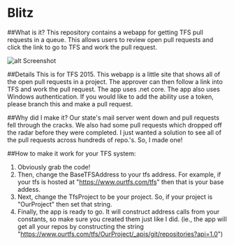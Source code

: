 # Blitz
##What is it?
This repository contains a webapp for getting TFS pull requests in a queue. This allows users to review open pull requests and click the link to go to TFS and work the pull request.

![alt Screenshot](https://github.com/sierpinski/Blitz/blob/master/kylesgithub.png)

##Details
This is for TFS 2015. This webapp is a little site that shows all of the open pull requests in a project. The approver can then follow a link into TFS and work the pull request.
The app uses .net core.
The app also uses Windows authentication. If you would like to add the ability use a token, please branch this and make a pull request.

##Why did I make it?
Our state's mail server went down and pull requests fell through the cracks. We also had some pull requests which dropped off the radar before they were completed. I just wanted a solution to see all of the pull requests across hundreds of repo.'s. So, I made one!

##How to make it work for your TFS system:
1. Obviously grab the code!
2. Then, change the BaseTFSAddress to your tfs address. For example, if your tfs is hosted at "https://www.ourtfs.com/tfs" then that is your base addess.
3. Next, change the TfsProject to be your project. So, if your project is "OurProject" then set that string.
4. Finally, the app is ready to go. It will construct address calls from your constants, so make sure you created them just like I did. (ie., the app will get all your repos by constructing the string "https://www.ourtfs.com/tfs/OurProject/_apis/git/repositories?api=1.0")
